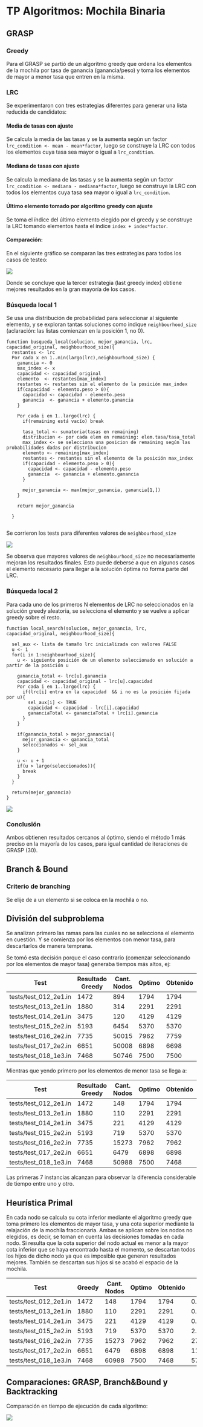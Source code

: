 TP Algoritmos: Mochila Binaria
================

GRASP
-----

### Greedy 

Para el GRASP se partió de un algoritmo greedy que ordena los elementos de la mochila por tasa de ganancia (ganancia/peso) y toma los elementos de mayor a menor tasa que entren en la misma. 

### LRC

Se experimentaron con tres estrategias diferentes para generar una lista reducida de candidatos:

#### Media de tasas con ajuste

Se calcula la media de las tasas y se la aumenta según un factor `lrc_condition <- mean - mean*factor`,
luego se construye la LRC con todos los elementos cuya tasa sea mayor o igual a `lrc_condition`.

#### Mediana de tasas con ajuste

Se calcula la mediana de las tasas y se la aumenta según un factor `lrc_condition <- mediana - mediana*factor`, luego se construye la LRC con todos los elementos cuya tasa sea mayor o igual a `lrc_condition`.

#### Último elemento tomado por algoritmo greedy con ajuste

Se toma el índice del último elemento elegido por el greedy y se construye la LRC tomando elementos hasta el índice `index + index*factor`.


#### Comparación:

En el siguiente gráfico se comparan las tres estrategias para todos los casos de testeo:

![](assets/lrc_strategy.jpeg)

Donde se concluye que la tercer estrategia (last greedy index) obtiene mejores resultados en la gran mayoría de los casos. 


### Búsqueda local 1

Se usa una distribución de probabilidad para seleccionar al siguiente elemento, y se exploran tantas soluciones como indique `neighbourhood_size`
(aclaración: las listas comienzan en la posición 1, no 0).

```
function busqueda_local(solucion, mejor_ganancia, lrc, capacidad_original, neighbourhood_size){
  restantes <- lrc
  Por cada x en 1..min(largo(lrc),neighbourhood_size) {
    ganancia <- 0
    max_index <- x
    capacidad <- capacidad_original
    elemento  <- restantes[max_index]
    restantes <- restantes sin el elemento de la posición max_index
    if(capacidad - elemento.peso > 0){
      capacidad <- capacidad - elemento.peso
      ganancia  <- ganancia + elemento.ganancia   
    }
    
    Por cada i en 1..largo(lrc) {
      if(remaining está vacío) break
      
      tasa_total <- sumatoria(tasas en remaining)
      distribucion <- por cada elem en remaining: elem.tasa/tasa_total
      max_index <- se selecciona una posicion de remaining según las probabilidades dadas por distribucion
      elemento <- remaining[max_index]
      restantes <- restantes sin el elemento de la posición max_index
      if(capacidad - elemento.peso > 0){
        capacidad <- capacidad - elemento.peso
        ganancia  <- ganancia + elemento.ganancia   
      }
      
      mejor_ganancia <- max(mejor_ganancia, ganancia[1,])
    }
    
    return mejor_ganancia
    
  }
  
```

Se corrieron los tests para diferentes valores de `neighbourhood_size`

![](assets/local_search_by_sample.jpeg)

Se observa que mayores valores de `neighbourhood_size` no necesariamente mejoran los resultados finales. Esto puede deberse a que en algunos casos el elemento necesario para llegar a la solución óptima no forma parte del LRC.

### Búsqueda local 2

Para cada uno de los primeros N elementos de LRC no seleccionados en la solución greedy aleatoria, se selecciona el elemento y se vuelve a aplicar greedy sobre el resto. 

```
function local_search(solucion, mejor_ganancia, lrc, capacidad_original, neighbourhood_size){

  sel_aux <- lista de tamaño lrc inicializada con valores FALSE
  u <- 1
  for(i in 1:neighbourhood_size){
    u <- siguiente posición de un elemento seleccionado en solución a partir de la posición u
    
    ganancia_total <- lrc[u].ganancia
    capacidad <- capacidad_original - lrc[u].capacidad
    Por cada i en 1..largo(lrc) {
      if(lrc[i] entra en la capacidad  && i no es la posición fijada por u){
        sel_aux[i] <- TRUE
        capacidad <- capacidad - lrc[i].capacidad
        gananciaTotal <- gananciaTotal + lrc[i].ganancia    
      }
    }
    
    if(ganancia_total > mejor_ganancia){
      mejor_ganancia <- ganancia_total
      seleccionados <- sel_aux
    }
    
    u <- u + 1
    if(u > largo(seleccionados)){
      break
    }
  }
  
  return(mejor_ganancia)
}
```

![](assets/local_search_unselected.jpeg)


### Conclusión

Ambos obtienen resultados cercanos al óptimo, siendo el método 1 más preciso en la mayoría de los casos, para igual cantidad de iteraciones de GRASP (30).

Branch & Bound
--------------

### Criterio de branching

Se elije de a un elemento si se coloca en la mochila o no.

División del subproblema
------------------------

Se analizan primero las ramas para las cuales no se selecciona el elemento en cuestión. Y se comienza por los elementos con menor tasa, para descartarlos de manera temprana.

Se tomó esta decisión porque el caso contrario (comenzar seleccionando por los elementos de mayor tasa) generaba tiempos más altos, ej:

|Test|Resultado Greedy|Cant. Nodos|Optimo|Obtenido|Tiempo|
|--|--|--|--|--|--|
|tests/test_012_2e1.in|1472|894|1794|1794|0.336999999999534|
|tests/test_013_2e1.in|1880|314|2291|2291|0.153999999998632|
|tests/test_014_2e1.in|3475|120|4129|4129|0.0630000000019209|
|tests/test_015_2e2.in|5193|6454|5370|5370|38.2999999999993|
|tests/test_016_2e2.in|7735|50015|7962|7759|274.209999999999|
|tests/test_017_2e2.in|6651|50008|6898|6698|165.702000000001|
|tests/test_018_1e3.in|7468|50746|7500|7500|64.1810000000005|

Mientras que yendo primero por los elementos de menor tasa se llega a:

|Test|Resultado Greedy| Cant. Nodos |Optimo|Obtenido|Tiempo|
|--|--|--|--|--|--|
|tests/test_012_2e1.in|1472|148|1794|1794|0.0840000000025611|
|tests/test_013_2e1.in|1880|110|2291|2291|0.0569999999970605|
|tests/test_014_2e1.in|3475|221|4129|4129|0.127000000000407|
|tests/test_015_2e2.in|5193|719|5370|5370|2.14199999999983|
|tests/test_016_2e2.in|7735|15273|7962|7962|29.2530000000006|
|tests/test_017_2e2.in|6651|6479|6898|6898|11.9530000000013|
|tests/test_018_1e3.in|7468|50988|7500|7468|55.969000000001|

Las primeras 7 instancias alcanzan para observar la diferencia considerable de tiempo entre uno y otro.


Heurística Primal
-----------------

En cada nodo se calcula su cota inferior mediante el algoritmo greedy que toma primero los elementos de mayor tasa, y una cota superior mediante la relajación de la mochila fraccionaria. Ambas se aplican sobre los nodos no elegidos, es decir, se toman en cuenta las decisiones tomadas en cada nodo. Si resulta que la cota superior del nodo actual es menor a la mayor cota inferior que se haya encontrado hasta el momento, se descartan todos los hijos de dicho nodo ya que es imposible que generen resultados mejores. También se descartan sus hijos si se acabó el espacio de la mochila.

| Test                    | Greedy | Cant. Nodos | Optimo | Obtenido | Tiempo       | Cortó |
|-------------------------|--------|-------------|--------|----------|--------------|-------|
| tests/test\_012\_2e1.in | 1472   | 148         | 1794   | 1794     | 0.081000000  | no    |
| tests/test\_013\_2e1.in | 1880   | 110         | 2291   | 2291     | 0.0549999999 | no    |
| tests/test\_014\_2e1.in | 3475   | 221         | 4129   | 4129     | 0.128000000  | no    |
| tests/test\_015\_2e2.in | 5193   | 719         | 5370   | 5370     | 2.24200000   | no    |
| tests/test\_016\_2e2.in | 7735   | 15273       | 7962   | 7962     | 27.7250000   | no    |
| tests/test\_017\_2e2.in | 6651   | 6479        | 6898   | 6898     | 11.6619999   | no    |
| tests/test\_018\_1e3.in | 7468   | 60988       | 7500   | 7468     | 57.0219999   | sí    |


Comparaciones: GRASP, Branch&Bound y Backtracking
-------------------------------------------------

Comparación en tiempo de ejecución de cada algoritmo:

![](assets/comparacion.jpeg)

